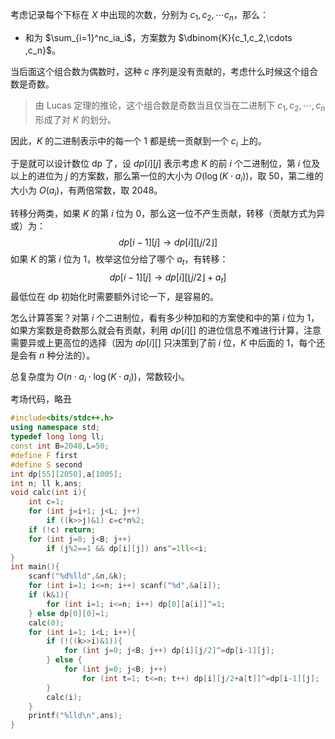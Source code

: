 考虑记录每个下标在 $X$ 中出现的次数，分别为 $c_1,c_2,\cdots c_n$，那么：

- 和为 $\sum_{i=1}^nc_ia_i$，方案数为 $\dbinom{K}{c_1,c_2,\cdots ,c_n}$。

当后面这个组合数为偶数时，这种 $c$ 序列是没有贡献的，考虑什么时候这个组合数是奇数。

> 由 Lucas 定理的推论，这个组合数是奇数当且仅当在二进制下 $c_1,c_2,\cdots ,c_n$ 形成了对 $K$ 的划分。

因此，$K$ 的二进制表示中的每一个 $1$ 都是统一贡献到一个 $c_i$ 上的。

于是就可以设计数位 dp 了，设 $dp[i][j]$ 表示考虑 $K$ 的前 $i$ 个二进制位，第 $i$ 位及以上的进位为 $j$ 的方案数，那么第一位的大小为 $O(\log (K\cdot a_i))$，取 $50$，第二维的大小为 $O(a_i)$，有两倍常数，取 $2048$。

转移分两类，如果 $K$ 的第 $i$ 位为 $0$，那么这一位不产生贡献，转移（贡献方式为异或）为：
$$
dp[i-1][j]\rightarrow dp[i][\lfloor j/2\rfloor]
$$
如果 $K$ 的第 $i$ 位为 $1$，枚举这位分给了哪个 $a_t$，有转移：
$$
dp[i-1][j]\rightarrow dp[i][\lfloor j/2\rfloor+a_t]
$$
最低位在 dp 初始化时需要额外讨论一下，是容易的。

怎么计算答案？对第 $i$ 个二进制位，看有多少种加和的方案使和中的第 $i$ 位为 $1$，如果方案数是奇数那么就会有贡献，利用 $dp[i][]$ 的进位信息不难进行计算，注意需要异或上更高位的选择（因为 $dp[i][]$ 只决策到了前 $i$ 位，$K$ 中后面的 $1$，每个还是会有 $n$ 种分法的）。

总复杂度为 $O(n\cdot a_i\cdot \log(K\cdot a_i))$，常数较小。

考场代码，略丑

```cpp
#include<bits/stdc++.h>
using namespace std;
typedef long long ll;
const int B=2048,L=50;
#define F first
#define S second
int dp[55][2050],a[1005];
int n; ll k,ans;
void calc(int i){
	int c=1;
	for (int j=i+1; j<L; j++)
		if ((k>>j)&1) c=c*n%2;
	if (!c) return;
	for (int j=0; j<B; j++)
		if (j%2==1 && dp[i][j]) ans^=1ll<<i;
}
int main(){
	scanf("%d%lld",&n,&k);
	for (int i=1; i<=n; i++) scanf("%d",&a[i]);
	if (k&1){
		for (int i=1; i<=n; i++) dp[0][a[i]]^=1;
	} else dp[0][0]=1;
	calc(0);
	for (int i=1; i<L; i++){
		if (!((k>>i)&1)){
			for (int j=0; j<B; j++) dp[i][j/2]^=dp[i-1][j];
		} else {
			for (int j=0; j<B; j++)
				for (int t=1; t<=n; t++) dp[i][j/2+a[t]]^=dp[i-1][j];
		}
		calc(i);
	}
	printf("%lld\n",ans);
}
```